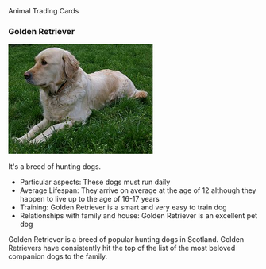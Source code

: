 <!DOCTYPE html>
<html>
<head>
	<meta charset="utf-8">
	Animal Trading Cards
	<link rel="stylesheet" href="styles.css">
</head>
<body>
	<div>
		<h3>Golden Retriever</h3>
		<img src="Golden_retriever-035.JPG" alt="Golden Retriever">
		<div class="container">
		  <p class="italic">It's a breed of hunting dogs.</p>
			 <ul>
        <li><span class="bold">Particular aspects</span>: These dogs must run daily</li>
				<li><span class="bold">Average Lifespan</span>: They arrive on average at the age of 12 although they happen to live up to the age of 16-17 years</li>
				<li><span class="bold">Training</span>: Golden Retriever is a smart and very easy to train dog</li>
				<li><span class="bold">Relationships with family and house</span>: Golden Retriever is an excellent pet dog</li>
			 </ul>
			<p>Golden Retriever is a breed of popular hunting dogs in Scotland. Golden Retrievers have consistently hit the top of the list of the most beloved companion dogs to the family. </p>
		</div>
	</div>
</body>
</html>
